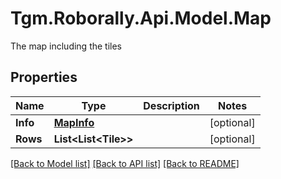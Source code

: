 # Tgm.Roborally.Api.Model.Map
The map including the tiles
## Properties

Name | Type | Description | Notes
------------ | ------------- | ------------- | -------------
**Info** | [**MapInfo**](MapInfo.md) |  | [optional] 
**Rows** | **List&lt;List&lt;Tile&gt;&gt;** |  | [optional] 

[[Back to Model list]](../README.md#documentation-for-models) [[Back to API list]](../README.md#documentation-for-api-endpoints) [[Back to README]](../README.md)

